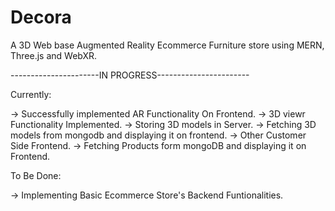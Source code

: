 # Decora
 A 3D Web base Augmented Reality Ecommerce Furniture store using MERN, Three.js  and WebXR.

 ----------------------IN PROGRESS-----------------------


Currently:

   -> Successfully implemented AR Functionality On Frontend.
   -> 3D viewr Functionality Implemented.
   -> Storing 3D models in Server.
   -> Fetching 3D models from mongodb and displaying it on frontend.
   -> Other Customer Side Frontend.
   -> Fetching Products form mongoDB and displaying it on Frontend.

To Be Done: 

   -> Implementing Basic Ecommerce Store's Backend Funtionalities.

 
